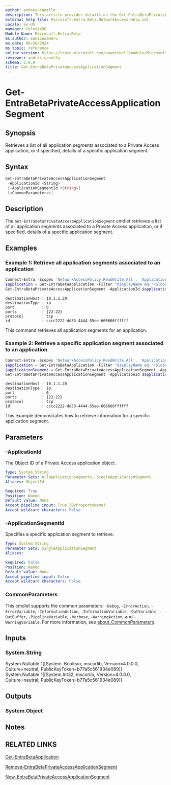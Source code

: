 ```yaml
---
author: andres-canello
description: This article provides details on the Get-EntraBetaPrivateAccessApplicationSegment command.
external help file: Microsoft.Entra.Beta.NetworkAccess-Help.xml
Locale: en-US
manager: CelesteDG
Module Name: Microsoft.Entra.Beta
ms.author: eunicewaweru
ms.date: 06/26/2024
ms.topic: reference
online version: https://learn.microsoft.com/powershell/module/Microsoft.Entra.Beta/Get-EntraBetaPrivateAccessApplicationSegment
reviewer: andres-canello
schema: 2.0.0
title: Get-EntraBetaPrivateAccessApplicationSegment
---
```


# Get-EntraBetaPrivateAccessApplicationSegment

## Synopsis

Retrieves a list of all application segments associated to a Private Access application, or if specified, details of a specific application segment.

## Syntax

```powershell
Get-EntraBetaPrivateAccessApplicationSegment
 -ApplicationId <String>
 [-ApplicationSegmentId <String>]
 [<CommonParameters>]
```

## Description

The `Get-EntraBetaPrivateAccessApplicationSegment` cmdlet retrieves a list of all application segments associated to a Private Access application, or if specified, details of a specific application segment.

## Examples

### Example 1: Retrieve all application segments associated to an application

```powershell
Connect-Entra -Scopes 'NetworkAccessPolicy.ReadWrite.All', 'Application.ReadWrite.All', 'NetworkAccess.ReadWrite.All'
$application = Get-EntraBetaApplication -Filter "displayName eq '<GlobalSecureAccess_Application_DisplayName>'"
Get-EntraBetaPrivateAccessApplicationSegment -ApplicationId $application.Id
```

```Output
destinationHost : 10.1.1.20
destinationType : ip
port            : 0
ports           : {22-22}
protocol        : tcp
id              : cccc2222-dd33-4444-55ee-666666ffffff
```

This command retrieves all application segments for an application.

### Example 2: Retrieve a specific application segment associated to an application

```powershell
Connect-Entra -Scopes 'NetworkAccessPolicy.ReadWrite.All', 'Application.ReadWrite.All', 'NetworkAccess.ReadWrite.All'
$application = Get-EntraBetaApplication -Filter "displayName eq '<GlobalSecureAccess_Application_DisplayName>'"
$applicationSegment = Get-EntraBetaPrivateAccessApplicationSegment -ApplicationId $application.Id | Where-Object {$_.destinationType -eq 'fqdn'}
Get-EntraBetaPrivateAccessApplicationSegment -ApplicationId $application.Id -ApplicationSegmentId $applicationSegment.Id
```

```Output
destinationHost : 10.1.1.20
destinationType : ip
port            : 0
ports           : {22-22}
protocol        : tcp
id              : cccc2222-dd33-4444-55ee-666666ffffff
```

This example demonstrates how to retrieve information for a specific application segment.

## Parameters

### -ApplicationId

The Object ID of a Private Access application object.

```yaml
Type: System.String
Parameter Sets: AllApplicationSegments, SingleApplicationSegment
Aliases: ObjectId

Required: True
Position: Named
Default value: None
Accept pipeline input: True (ByPropertyName)
Accept wildcard characters: False
```

### -ApplicationSegmentId

Specifies a specific application segment to retrieve.

```yaml
Type: System.String
Parameter Sets: SingleApplicationSegment
Aliases:

Required: False
Position: Named
Default value: None
Accept pipeline input: False
Accept wildcard characters: False
```

### CommonParameters

This cmdlet supports the common parameters: `-Debug`, `-ErrorAction`, `-ErrorVariable`, `-InformationAction`, `-InformationVariable`, `-OutVariable`, `-OutBuffer`, `-PipelineVariable`, `-Verbose`, `-WarningAction`, and `-WarningVariable`. For more information, see [about_CommonParameters](https://go.microsoft.com/fwlink/?LinkID=113216).

## Inputs

### System.String

System.Nullable\`1\[\[System. Boolean, mscorlib, Version=4.0.0.0, Culture=neutral, PublicKeyToken=b77a5c561934e089\]\] System.Nullable\`1\[\[System.Int32, mscorlib, Version=4.0.0.0, Culture=neutral, PublicKeyToken=b77a5c561934e089\]\]

## Outputs

### System.Object

## Notes

## RELATED LINKS

[Get-EntraBetaApplication](../Applications/Get-EntraBetaApplication.md)

[Remove-EntraBetaPrivateAccessApplicationSegment](Remove-EntraBetaPrivateAccessApplicationSegment.md)

[New-EntraBetaPrivateAccessApplicationSegment](New-EntraBetaPrivateAccessApplicationSegment.md)
